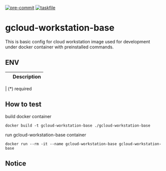 <!-- markdownlint-disable MD041 -->
<!-- markdownlint-disable MD033 -->
<!-- markdownlint-disable MD028 -->

<!-- PROJECT SHIELDS -->
<!--
*** I'm using markdown "reference style" links for readability.
*** Reference links are enclosed in brackets [ ] instead of parentheses ( ).
*** See the bottom of this document for the declaration of the reference variables
*** for contributors-url, forks-url, etc. This is an optional, concise syntax you may use.
*** https://www.markdownguide.org/basic-syntax/#reference-style-links
-->

[![pre-commit][pre-commit-shield]][pre-commit-url]
[![taskfile][taskfile-shield]][taskfile-url]


# gcloud-workstation-base

This is basic config for cloud workstation image used for development under docker container with preinstalled commands.

## ENV

|                         | Description             |
| :---------------------- | :---------------------- |

| (\*) required

## How to test

build docker container

```console
docker build -t gcloud-workstation-base ./gcloud-workstation-base
```

run gcloud-workstation-base container

```console
docker run --rm -it --name gcloud-workstation-base gcloud-workstation-base
```

## Notice

<!-- MARKDOWN LINKS & IMAGES -->
<!-- https://www.markdownguide.org/basic-syntax/#reference-style-links -->

<!-- Links -->

[pre-commit]: https://pre-commit.com/
[yamllint]: https://github.com/adrienverge/yamllint
[php]: https://www.php.net/
[php-cs-fixer]: https://github.com/PHP-CS-Fixer/PHP-CS-Fixer
[phpstan]: https://github.com/phpstan/phpstan

<!-- Badges -->

[pre-commit-shield]: https://img.shields.io/badge/pre--commit-enabled-brightgreen?logo=pre-commit&style=for-the-badge
[pre-commit-url]: https://github.com/pre-commit/pre-commit
[taskfile-url]: https://taskfile.dev/
[taskfile-shield]: https://img.shields.io/badge/Taskfile-Enabled-brightgreen?logoColor=white&style=for-the-badge


<!-- TBD -->
